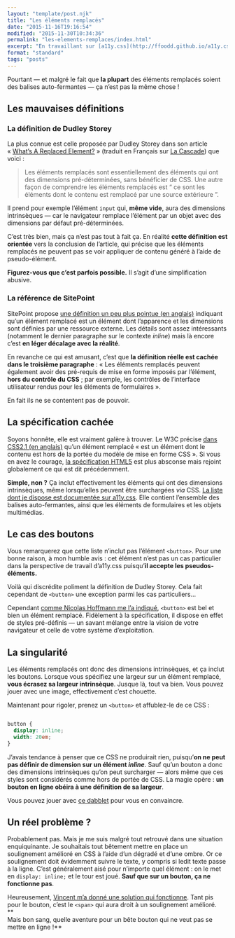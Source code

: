 ```yaml
---
layout: "template/post.njk"
title: "Les éléments remplacés"
date: "2015-11-16T19:16:54"
modified: "2015-11-30T10:34:36"
permalink: "les-elements-remplaces/index.html"
excerpt: "En travaillant sur [a11y.css](http://ffoodd.github.io/a11y.css/ 'a11y.css sur Github (en anglais)'), les balises auto-fermantes et éléments remplacés [mʼont causé quelques tracas](https://github.com/ffoodd/a11y.css/blob/master/README-fr.md#cas-particuliers-et-probl%C3%A8mes-connus). Jʼen remets une couche aujourdʼhui avec un cas particulier au sein de ces cas particuliers&nbsp;: les **boutons**."
format: "standard"
tags: "posts"
---
```

Pourtant —&nbsp;et malgré le fait que **la plupart** des éléments remplacés soient des balises auto-fermantes&nbsp;— ça nʼest pas la même chose&nbsp;!

## Les mauvaises définitions

### La définition de Dudley Storey

La plus connue est celle proposée par Dudley Storey dans son article «&nbsp;[What’s A Replaced Element?](http://thenewcode.com/461/What-The-Heck-Is-A-Replaced-Element)&nbsp;» (traduit en Français sur [La Cascade](https://la-cascade.io/quest-ce-quun-element-remplace/)) que voici&nbsp;:

> Les éléments remplacés sont essentiellement des éléments qui ont des dimensions pré-déterminées, sans bénéficier de CSS. Une autre façon de comprendre les éléments remplacés est “&nbsp;ce sont les éléments dont le contenu est remplacé par une source extérieure&nbsp;”.

Il prend pour exemple lʼélément `input` qui, **même vide**, aura des dimensions intrinsèques —&nbsp;car le navigateur remplace lʼélément par un objet avec des dimensions par défaut pré-déterminées.

Cʼest très bien, mais ça nʼest pas tout à fait ça. En réalité **cette définition est orientée** vers la conclusion de lʼarticle, qui précise que les éléments remplacés ne peuvent pas se voir appliquer de contenu généré à lʼaide de pseudo-élément.

**Figurez-vous que cʼest parfois possible.** Il sʼagit dʼune simplification abusive.

### La référence de SitePoint

SitePoint propose [une définition un peu plus pointue (en anglais)](http://reference.sitepoint.com/css/replacedelements) indiquant quʼun élément remplacé est un élément dont lʼapparence et les dimensions sont définies par une ressource externe. Les détails sont assez intéressants (notamment le dernier paragraphe sur le contexte _inline_) mais là encore cʼest **en léger décalage avec la réalité**.

En revanche ce qui est amusant, cʼest que **la définition réelle est cachée dans le troisième paragraphe**&nbsp;: «&nbsp;Les éléments remplacés peuvent également avoir des pré-requis de mise en forme imposés par lʼélément, **hors du contrôle du CSS**&nbsp;; par exemple, les contrôles de lʼinterface utilisateur rendus pour les éléments de formulaires&nbsp;».

En fait ils ne se contentent pas de pouvoir.

## La spécification cachée

Soyons honnête, elle est vraiment galère à trouver. Le W3C précise [dans CSS2.1 (en anglais)](http://www.w3.org/TR/CSS21/conform.html#replaced-element) quʼun élément remplacé «&nbsp;est un élément dont le contenu est hors de la portée du modèle de mise en forme CSS&nbsp;». Si vous en avez le courage, [la spécification HTML5](http://www.w3.org/TR/html51/rendering.html#replaced-elements) est plus absconse mais rejoint globalement ce qui est dit précédemment.

**Simple, non&nbsp;?** Ça inclut effectivement les éléments qui ont des dimensions intrinsèques, même lorsquʼelles peuvent être surchargées _via_ CSS. [La liste dont je dispose est documentée sur a11y.css](https://github.com/ffoodd/a11y.css/blob/master/README-fr.md#cas-particuliers-et-problèmes-connus). Elle contient lʼensemble des balises auto-fermantes, ainsi que les éléments de formulaires et les objets multimédias.

## Le cas des boutons

Vous remarquerez que cette liste nʼinclut pas lʼélément `<button>`. Pour une bonne raison, à mon humble avis&nbsp;: cet élément nʼest pas un cas particulier dans la perspective de travail dʼa11y.css puisquʼ**il accepte les pseudos-éléments.**

Voilà qui discrédite poliment la définition de Dudley Storey. Cela fait cependant de `<button>` une exception parmi les cas particuliers…

Cependant [comme Nicolas Hoffmann me lʼa indiqué](https://twitter.com/Nico3333fr/status/666185952608567296), `<button>` est bel et bien un élément remplacé. Fidèlement à la spécification, il dispose en effet de styles pré-définis —&nbsp;un savant mélange entre la vision de votre navigateur et celle de votre système dʼexploitation.

## La singularité

Les éléments remplacés ont donc des dimensions intrinsèques, et ça inclut les boutons. Lorsque vous spécifiez une largeur sur un élément remplacé, **vous écrasez sa largeur intrinsèque**. Jusque là, tout va bien. Vous pouvez jouer avec une image, effectivement cʼest chouette.

Maintenant pour rigoler, prenez un `<button>` et affublez-le de ce CSS&nbsp;:

```css

button {
  display: inline;
  width: 20em;
}
```

Jʼavais tendance à penser que ce CSS ne produirait rien, puisquʼ**on ne peut pas définir de dimension sur un élément _inline_**. Sauf quʼun bouton a donc des dimensions intrinsèques quʼon peut surcharger —&nbsp;alors même que ces styles sont considérés comme hors de portée de CSS. La magie opère&nbsp;: **un bouton en ligne obéira à une définition de sa largeur**.

Vous pouvez jouer avec [ce dabblet](http://dabblet.com/gist/d94397d5d22a7cc9c1eb) pour vous en convaincre.

## Un réel problème&nbsp;?

Probablement pas. Mais je me suis malgré tout retrouvé dans une situation enquiquinante. Je souhaitais tout bêtement mettre en place un soulignement amélioré en CSS à lʼaide dʼun dégradé et dʼune ombre. Or ce soulignement doit évidemment suivre le texte, y compris si ledit texte passe à la ligne. Cʼest généralement aisé pour nʼimporte quel élément&nbsp;: on le met en `display: inline;` et le tour est joué. **Sauf que sur un bouton, ça ne fonctionne pas**.

Heureusement, [Vincent mʼa donné une solution qui fonctionne](https://twitter.com/htmlvv/status/666184830456078336). Tant pis pour le bouton, cʼest le `<span>` qui aura droit à un soulignement amélioré.  
**  
Mais bon sang, quelle aventure pour un bête bouton qui ne veut pas se mettre en ligne&nbsp;!**